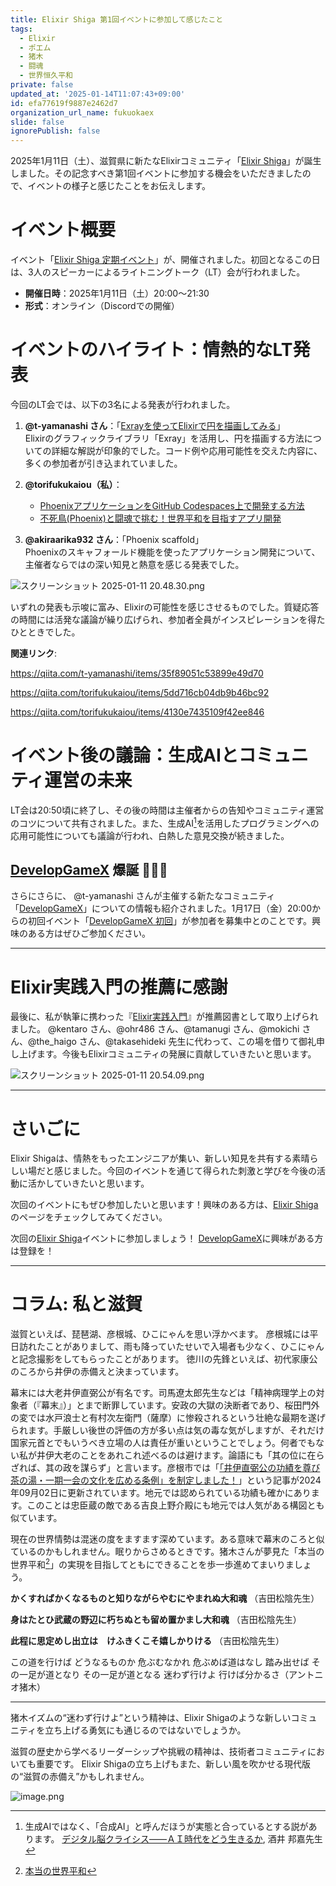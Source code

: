 ```yaml
---
title: Elixir Shiga 第1回イベントに参加して感じたこと
tags:
  - Elixir
  - ポエム
  - 猪木
  - 闘魂
  - 世界恒久平和
private: false
updated_at: '2025-01-14T11:07:43+09:00'
id: efa77619f9887e2462d7
organization_url_name: fukuokaex
slide: false
ignorePublish: false
---
```

2025年1月11日（土）、滋賀県に新たなElixirコミュニティ「[Elixir Shiga](https://elixir-shiga.connpass.com/)」が誕生しました。その記念すべき第1回イベントに参加する機会をいただきましたので、イベントの様子と感じたことをお伝えします。

# イベント概要

イベント「[Elixir Shiga 定期イベント](https://elixir-shiga.connpass.com/event/341751/)」が、開催されました。初回となるこの日は、3人のスピーカーによるライトニングトーク（LT）会が行われました。

- **開催日時**：2025年1月11日（土）20:00〜21:30  
- **形式**：オンライン（Discordでの開催）

# イベントのハイライト：情熱的なLT発表

今回のLT会では、以下の3名による発表が行われました。

1. **@t-yamanashi さん**：「[Exrayを使ってElixirで円を描画してみる](https://qiita.com/t-yamanashi/items/35f89051c53899e49d70)」  
   Elixirのグラフィックライブラリ「Exray」を活用し、円を描画する方法についての詳細な解説が印象的でした。コード例や応用可能性を交えた内容に、多くの参加者が引き込まれていました。

2. **@torifukukaiou（私）**：

    - [PhoenixアプリケーションをGitHub Codespaces上で開発する方法](https://qiita.com/torifukukaiou/items/5dd716cb04db9b46bc92)
    - [不死鳥(Phoenix)と闘魂で挑む！世界平和を目指すアプリ開発](https://qiita.com/torifukukaiou/items/4130e7435109f42ee846)


3. **@akiraarika932 さん**：「Phoenix scaffold」  
   Phoenixのスキャフォールド機能を使ったアプリケーション開発について、主催者ならではの深い知見と熱意を感じる発表でした。


![スクリーンショット 2025-01-11 20.48.30.png](https://qiita-image-store.s3.ap-northeast-1.amazonaws.com/0/131808/7559730e-243e-6518-7166-5b16d47533f3.png)


いずれの発表も示唆に富み、Elixirの可能性を感じさせるものでした。質疑応答の時間には活発な議論が繰り広げられ、参加者全員がインスピレーションを得たひとときでした。

**関連リンク**:

https://qiita.com/t-yamanashi/items/35f89051c53899e49d70

https://qiita.com/torifukukaiou/items/5dd716cb04db9b46bc92

https://qiita.com/torifukukaiou/items/4130e7435109f42ee846

# イベント後の議論：生成AIとコミュニティ運営の未来

LT会は20:50頃に終了し、その後の時間は主催者からの告知やコミュニティ運営のコツについて共有されました。また、生成AI[^1]を活用したプログラミングへの応用可能性についても議論が行われ、白熱した意見交換が続きました。

[^1]: 生成AIではなく、「合成AI」と呼んだほうが実態と合っているとする説があります。 [デジタル脳クライシス――ＡＩ時代をどう生きるか](https://www.amazon.co.jp/dp/4022952830), 酒井 邦嘉先生

## [DevelopGameX](https://dgx.connpass.com/) 爆誕 :tada::tada::tada:

さらにさらに、 @t-yamanashi さんが主催する新たなコミュニティ「[DevelopGameX](https://dgx.connpass.com/)」についての情報も紹介されました。1月17日（金）20:00からの初回イベント「[DevelopGameX 初回](https://dgx.connpass.com/event/342515/)」が参加者を募集中とのことです。興味のある方はぜひご参加ください。

---

# Elixir実践入門の推薦に感謝

最後に、私が執筆に携わった『[Elixir実践入門](https://gihyo.jp/book/2024/978-4-297-14014-4)』が推薦図書として取り上げられました。 @kentaro さん、@ohr486 さん、@tamanugi さん、@mokichi さん、@the_haigo さん、@takasehideki 先生に代わって、この場を借りて御礼申し上げます。今後もElixirコミュニティの発展に貢献していきたいと思います。

![スクリーンショット 2025-01-11 20.54.09.png](https://qiita-image-store.s3.ap-northeast-1.amazonaws.com/0/131808/40d218fe-794e-bf97-628f-4eb6c09cd9a9.png)


---

# さいごに

Elixir Shigaは、情熱をもったエンジニアが集い、新しい知見を共有する素晴らしい場だと感じました。今回のイベントを通じて得られた刺激と学びを今後の活動に活かしていきたいと思います。

次回のイベントにもぜひ参加したいと思います！興味のある方は、[Elixir Shiga](https://elixir-shiga.connpass.com/)のページをチェックしてみてください。

次回の[Elixir Shiga](https://elixir-shiga.connpass.com/)イベントに参加しましょう！
[DevelopGameX](https://dgx.connpass.com/)に興味がある方は登録を！

---

# コラム: 私と滋賀

滋賀といえば、琵琶湖、彦根城、ひこにゃんを思い浮かべます。
彦根城には平日訪れたことがありまして、雨も降っていたせいで入場者も少なく、ひこにゃんと記念撮影をしてもらったことがあります。
徳川の先鋒といえば、初代家康公のころから井伊の赤備えと決まっています。

幕末には大老井伊直弼公が有名です。司馬遼太郎先生などは「精神病理学上の対象者（『幕末』）」とまで断罪しています。安政の大獄の決断者であり、桜田門外の変では水戸浪士と有村次左衛門（薩摩）に惨殺されるという壮絶な最期を遂げられます。手厳しい後世の評価の方が多い点は気の毒な気がしますが、それだけ国家元首とでもいうべき立場の人は責任が重いということでしょう。何者でもない私が井伊大老のことをあれこれ述べるのは避けます。論語にも「其の位に在らざれば、其の政を謀らず」と言います。彦根市では「[「井伊直弼公の功績を尊び茶の湯・一期一会の文化を広める条例」を制定しました！](https://www.city.hikone.lg.jp/kakuka/kanko_bunka/10/3/itigoitie/22221.html)」という記事が2024年09月02日に更新されています。地元では認められている功績も確かにあります。このことは忠臣蔵の敵である吉良上野介殿にも地元では人気がある構図とも似ています。

現在の世界情勢は混迷の度をますます深めています。ある意味で幕末のころと似ているのかもしれません。眠りからさめるときです。猪木さんが夢見た「本当の世界平和[^2]」の実現を目指してともにできることを歩一歩進めてまいりましょう。

[^2]: [本当の世界平和](https://qiita.com/torifukukaiou/items/aa0b0da419b62a4793cf#%E6%9C%AC%E5%BD%93%E3%81%AE%E4%B8%96%E7%95%8C%E5%B9%B3%E5%92%8C)


**かくすればかくなるものと知りながらやむにやまれぬ大和魂** （吉田松陰先生）

**身はたとひ武蔵の野辺に朽ちぬとも留め置かまし大和魂** （吉田松陰先生）

**此程に思定めし出立は　けふきくこそ嬉しかりける** （吉田松陰先生）

この道を行けば
どうなるものか
危ぶむなかれ
危ぶめば道はなし
踏み出せば
その一足が道となり
その一足が道となる
迷わず行けよ
行けば分かるさ（アントニオ猪木）

---

猪木イズムの“迷わず行けよ”という精神は、Elixir Shigaのような新しいコミュニティを立ち上げる勇気にも通じるのではないでしょうか。

滋賀の歴史から学べるリーダーシップや挑戦の精神は、技術者コミュニティにおいても重要です。
Elixir Shigaの立ち上げもまた、新しい風を吹かせる現代版の“滋賀の赤備え”かもしれません。


![image.png](https://qiita-image-store.s3.ap-northeast-1.amazonaws.com/0/131808/094cc911-15e1-0263-24a9-4dc747c33cb5.png)
